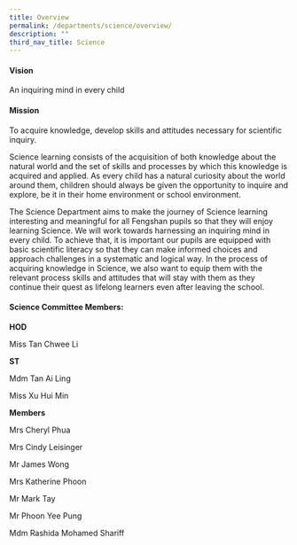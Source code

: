 ```yaml
---
title: Overview
permalink: /departments/science/overview/
description: ""
third_nav_title: Science
---
```

<h4><strong>Vision</strong></h4>
<p>An inquiring mind in every child</p>
<h4><strong>Mission</strong></h4>
<p>To acquire knowledge, develop skills and attitudes necessary for scientific inquiry.</p>
<p>Science learning consists of the acquisition of both knowledge about the natural world and the set of skills and processes by which this knowledge is acquired and applied. As every child has a natural curiosity about the world around them, children should always be given the opportunity to inquire and explore, be it in their home environment or school environment.</p>
<p>The Science Department aims to make the journey of Science learning interesting and meaningful for all Fengshan pupils so that they will enjoy learning Science. We will work towards harnessing an inquiring mind in every child. To achieve that, it is important our pupils are equipped with basic scientific literacy so that they can make informed choices and approach challenges in a systematic and logical way. In the process of acquiring knowledge in Science, we also want to equip them with the relevant process skills and attitudes that will stay with them as they continue their quest as lifelong learners even after leaving the school.</p>
<h4><strong>Science Committee Members:</strong></h4>
<p><strong>HOD</strong></p>
<p>Miss Tan Chwee Li</p>
<p><strong>ST</strong></p>
<p>Mdm Tan Ai Ling</p>
<p>Miss Xu Hui Min</p>
<p><strong>Members</strong></p>
<p>Mrs Cheryl Phua</p>
<p>Mrs Cindy Leisinger</p>
<p>Mr James Wong</p>
<p>Mrs Katherine Phoon</p>
<p>Mr Mark Tay</p>
<p>Mr Phoon Yee Pung</p>
<p>Mdm Rashida Mohamed Shariff</p>